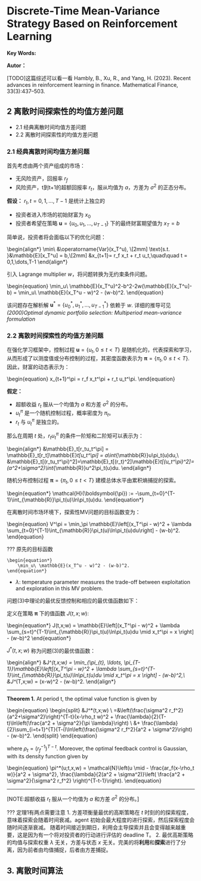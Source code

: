 

# Discrete-Time Mean-Variance Strategy Based on Reinforcement Learning

**Key Words:** 
<!-- more -->

**Autor：** 


[TODO]这篇综述可以看一看
Hambly, B., Xu, R., and Yang, H. (2023). Recent advances in reinforcement learning in
finance. Mathematical Finance, 33(3):437–503.


## 2 离散时间探索性的均值方差问题
* 2.1 经典离散时间均值方差问题
* 2.2 离散时间探索性的均值方差问题

### 2.1 经典离散时间均值方差问题

首先考虑由两个资产组成的市场：

* 无风险资产，回报率 $r_f$
* 风险资产，t到t+1的超额回报率 $r_t$，服从均值为 $a$，方差为 $\sigma^2$ 的正态分布。

**假设：** $r_t,t=0,1,\dots,T-1$  是统计上独立的

* 投资者进入市场的初始财富为 $x_0$
* 投资者希望在策略 $\mathbf{u} = \{u_0, u_1,\dots,u_{T-1} \}$ 下的最终财富期望值为 $x_T = b$

简单说，投资者将会面临以下的优化问题：

\begin{align*}
        \min\ &\operatorname{Var}(x_T^u), \\[2mm]
        \text{s.t. }&\mathbb{E}[x_T^u] = b,\\[2mm]
        &x_{t+1}= r_f x_t + r_t u_t,\quad\quad t = 0,1,\dots,T-1
\end{align*}

引入 Lagrange multiplier $w$，将问题转换为无约束条件问题。

\begin{equation}
    \min_u\ \mathbb{E}(x_T^u)^2-b^2-2w(\mathbb{E}[x_T^u]-b) = \min_u\ \mathbb{E}(x_T^u - w)^2 - (w-b)^2.
\end{equation}

该问题存在解析解 $\mathbf{u}^*=\{u_0^*,u_1^*,\dots,u_{T-1}^*\}$ 依赖于 $w$.
详细的推导可见 *(2000)Optimal dynamic portfolio selection: Multiperiod mean-variance formulation*

### 2.2 离散时间探索性的均值方差问题

在强化学习框架中，控制过程 $\mathbf{u} = \{u_t,0\le t <T\}$ 是随机化的，代表探索和学习，从而形成了以测度值或分布控制的过程，其密度函数表示为 $\boldsymbol{\pi} = \{\pi_t,0\le t < T\}$.
因此，财富的动态表示为：

\begin{equation}
    x_{t+1}^\pi = r_f x_t^\pi + r_t u_t^\pi.
\end{equation}

**假定：**

* 超额收益 $r_t$ 服从一个均值为 $a$ 和方差 $\sigma^2$ 的分布。
* $u_t^\pi$ 是一个随机控制过程，概率密度为 $\pi_t$。
* $r_t$ 与 $u_t^\pi$ 是独立的。

那么在周期 $t$ 处，$r_t u_t^\pi$ 的条件一阶矩和二阶矩可以表示为：

\begin{align*}
    &\mathbb{E}_t[r_tu_t^\pi] = \mathbb{E}_t[r_t]\mathbb{E}_t[u_t^\pi] = a\int_{\mathbb{R}}u\pi_t(u)du,\\
    &\mathbb{E}_t[(r_tu_t^\pi)^2]=\mathbb{E}_t[(r_t)^2]\mathbb{E}_t[(u_t^\pi)^2]=(a^2+\sigma^2)\int_{\mathbb{R}}u^2\pi_t(u)du.
\end{align*}

随机分布控制过程 $\boldsymbol{\pi} =\{\pi_t,0 \le t < T\}$ 建模总体水平由累积熵捕捉的探索。

\begin{equation*}
    \mathcal{H}(\boldsymbol{\pi}) := -\sum_{t=0}^{T-1}\int_{\mathbb{R}}\pi_t(u)\ln\pi_t(u)du.
\end{equation*}

在离散时间市场环境下，探索性MV问题的目标函数变为：

\begin{equation}
    V^\pi = \min_\pi \mathbb{E}\left[(x_T^\pi - w)^2 + \lambda \sum_{t=0}^{T-1}\int_{\mathbb{R}}\pi_t(u)\ln\pi_t(u)du\right] - (w-b)^2.
\end{equation}

??? 原先的目标函数

    \begin{equation*}
        \min_u\ \mathbb{E}(x_T^u - w)^2 - (w-b)^2.
    \end{equation*}


* $\lambda :$ temperature parameter measures the trade-off between exploitation and exploration in this MV problem.

问题(3)中理论的最优反馈控制和相应的最优值函数如下：

定义在策略 $\boldsymbol{\pi}$ 下的值函数 $J(t,x;w)$:

\begin{equation*}
    J(t,x;w) = \mathbb{E}\left[(x_T^\pi - w)^2 + \lambda \sum_{s=t}^{T-1}\int_{\mathbb{R}}\pi_t(u)\ln\pi_t(u)du \mid x_t^\pi = x \right] - (w-b)^2
\end{equation*}

$J^*(t,x;w)$ 称为问题(3)的最优值函数：

\begin{align*}
    &J^*(t,x;w) = \min_{\pi_{t}, \ldots, \pi_{T-1}}\mathbb{E}\left[(x_T^\pi - w)^2 + \lambda \sum_{s=t}^{T-1}\int_{\mathbb{R}}\pi_t(u)\ln\pi_t(u)du \mid x_t^\pi = x \right] - (w-b)^2,\\
    &J^*(T,x;w) = (x-w)^2 - (w-b)^2.
\end{align*}


***
**Theorem 1.** At period t, the optimal value function is given by

\begin{equation}
    \begin{split}
        &J^*(t,x;w) \\
        =&\left(\frac{\sigma^2 r_f^2}{a^2+\sigma^2}\right)^{T-t}(x-\rho_t w)^2 + \frac{\lambda}{2}(T-t)\ln\left(\frac{a^2 + \sigma^2}{\pi \lambda}\right) \\
        &+ \frac{\lambda}{2}\sum_{i=t+1}^{T}(T-i)\ln\left(\frac{\sigma^2 r_f^2}{a^2 + \sigma^2}\right) - (w-b)^2.
    \end{split}
\end{equation}

where $\rho_t = (r_f^{-1})^{T-t}$. Moreover, the optimal feedback control is Gaussian, with its density function given by

\begin{equation}
    \pi^*(u;t,x,w) = \mathcal{N}\left(u \mid - \frac{ar_f(x-\rho_t w)}{a^2 + \sigma^2}, \frac{\lambda}{2(a^2 + \sigma^2)}\left( \frac{a^2 + \sigma^2}{\sigma^2 r_f^2} \right)^{T-t-1}\right).
\end{equation}
***

[NOTE:超额收益 $r_t$ 服从一个均值为 $a$ 和方差 $\sigma^2$ 的分布。]


??? 定理1有两点需要注意
    1. 方差项衡量最优的高斯策略在 $t$ 时刻的的探索程度，意味着探索会随着时间衰减。agent 初始会最大程度的进行探索，然后探索程度会随时间逐渐衰减。
    随着时间接近到期日，利用会主导探索并且会变得越来越重要，这是因为有一个将对投资者的行动进行评估的 deadline T。
    2. 最优高斯策略的均值与探索权重 $\lambda$ 无关，方差与状态 $x$ 无关。完美的将**利用**和**探索**进行了分离，因为前者由均值捕捉，后者由方差捕捉。



## 3. 离散时间算法

